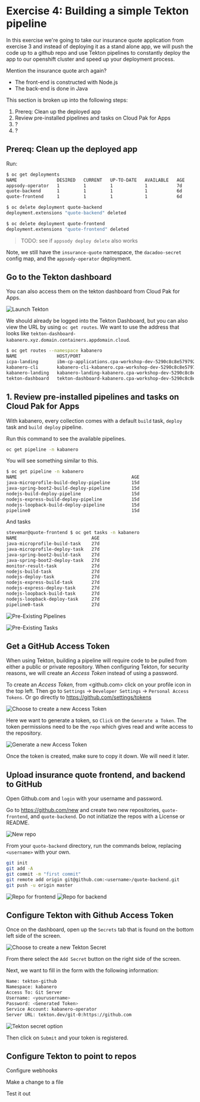 # Exercise 4: Building a simple Tekton pipeline

In this exercise we're going to take our insurance quote application from exercise 3 and instead of deploying it as a stand alone app, we will push the code up to a github repo and use Tekton pipelines to constantly deploy the app to our openshift cluster and speed up your deployment process.

Mention the insurance quote arch again?

* The front-end is constructed with Node.js
* The back-end is done in Java

This section is broken up into the following steps:

1. Prereq: Clean up the deployed app
1. Review pre-installed pipelines and tasks on Cloud Pak for Apps
1. ?
1. ?

## Prereq: Clean up the deployed app

Run:

```bash
$ oc get deployments
NAME               DESIRED   CURRENT   UP-TO-DATE   AVAILABLE   AGE
appsody-operator   1         1         1            1           7d
quote-backend      1         1         1            1           6d
quote-frontend     1         1         1            1           6d

$ oc delete deployment quote-backend
deployment.extensions "quote-backend" deleted

$ oc delete deployment quote-frontend
deployment.extensions "quote-frontend" deleted
```

> TODO: see if `appsody deploy delete` also works

Note, we still have the `insurance-quote` namespace, the `dacadoo-secret` config map, and the `appsody-operator` deployment.

## Go to the Tekton dashboard

You can also access them on the tekton dashboard from Cloud Pak for Apps.

![Launch Tekton](images/launch_tekton.png)

We should already be logged into the Tekton Dashboard, but you can also view the URL by using `oc get routes`. We want to use the address that looks like `tekton-dashboard-kabanero.xyz.domain.containers.appdomain.cloud`.

```bash
$ oc get routes --namespace kabanero
NAME               HOST/PORT                                                                                                             PATH      SERVICES           PORT      TERMINATION          WILDCARD
icpa-landing       ibm-cp-applications.cpa-workshop-dev-5290c8c8e5797924dc1ad5d1b85b37c0-0001.us-east.containers.appdomain.cloud                   icpa-landing       <all>     reencrypt/Redirect   None
kabanero-cli       kabanero-cli-kabanero.cpa-workshop-dev-5290c8c8e5797924dc1ad5d1b85b37c0-0001.us-east.containers.appdomain.cloud                 kabanero-cli       <all>     passthrough          None
kabanero-landing   kabanero-landing-kabanero.cpa-workshop-dev-5290c8c8e5797924dc1ad5d1b85b37c0-0001.us-east.containers.appdomain.cloud             kabanero-landing   <all>     passthrough          None
tekton-dashboard   tekton-dashboard-kabanero.cpa-workshop-dev-5290c8c8e5797924dc1ad5d1b85b37c0-0001.us-east.containers.appdomain.cloud             tekton-dashboard   <all>     reencrypt/Redirect   None
```

## 1. Review pre-installed pipelines and tasks on Cloud Pak for Apps

With kabanero, every collection comes with a default `build` task, `deploy` task and `build deploy` pipeline.

Run this command to see the available pipelines.

```bash
oc get pipeline -n kabanero
```

You will see something similar to this.

```bash
$ oc get pipeline -n kabanero
NAME                                           AGE
java-microprofile-build-deploy-pipeline        15d
java-spring-boot2-build-deploy-pipeline        15d
nodejs-build-deploy-pipeline                   15d
nodejs-express-build-deploy-pipeline           15d
nodejs-loopback-build-deploy-pipeline          15d
pipeline0                                      15d
```

And tasks

```bash
stevemar@quote-frontend $ oc get tasks -n kabanero
NAME                            AGE
java-microprofile-build-task    27d
java-microprofile-deploy-task   27d
java-spring-boot2-build-task    27d
java-spring-boot2-deploy-task   27d
monitor-result-task             27d
nodejs-build-task               27d
nodejs-deploy-task              27d
nodejs-express-build-task       27d
nodejs-express-deploy-task      27d
nodejs-loopback-build-task      27d
nodejs-loopback-deploy-task     27d
pipeline0-task                  27d
```

![Pre-Existing Pipelines](images/tekton_pipelines.png)

![Pre-Existing Tasks](images/tekton_tasks.png)

## Get a GitHub Access Token

When using Tekton, building a pipeline will require code to be pulled from either a public or private repository. When configuring Tekton, for security reasons, we will create an *Access Token* instead of using a password.

To create an *Access Token*, from <github.com> click on your profile icon in the top left. Then go to `Settings` -> `Developer Settings` -> `Personal Access Tokens`. Or go directly to <https://github.com/settings/tokens>

![Choose to create a new Access Token](images/github_access_tokens.png)

Here we want to generate a token, so `Click` on the `Generate a Token`. The token permissions need to be the `repo` which gives read and write access to the repository.

![Generate a new Access Token](images/github_create_token.png)

Once the token is created, make sure to copy it down. We will need it later.

## Upload insurance quote frontend, and backend to GitHub

Open Github.com and `login` with your username and password.

Go to <https://github.com/new> and create two new repositories, `quote-frontend`, and `quote-backend`. Do not initiatize the repos with a License or README.

![New repo](images/new_repo.png)

From your `quote-backend` directory, run the commands below, replacing `<username>` with your own.

```bash
git init
git add -A
git commit -m "first commit"
git remote add origin git@github.com:<username>/quote-backend.git
git push -u origin master
```

![Repo for frontend](images/repo_frontend.png)
![Repo for backend](images/repo_backend.png)

## Configure Tekton with Github Access Token

Once on the dashboard, open up the `Secrets` tab that is found on the bottom left side of the screen.

![Choose to create a new Tekton Secret](images/tekton_dashboard_secrets.png)

From there select the `Add Secret` button on the right side of the screen.

Next, we want to fill in the form with the following information:

```bash
Name: tekton-github
Namespace: kabanero
Access To: Git Server
Username: <yourusername>
Password: <Generated Token>
Service Account: kabanero-operator
Server URL: tekton.dev/git-0:https://github.com
```

![Tekton secret option](images/tekton_create_secret.png)

Then click on `Submit` and your token is registered.

## Configure Tekton to point to repos

Configure webhooks

Make a change to a file

Test it out
